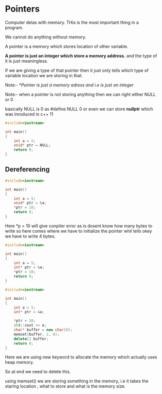 # Pointers

Computer delas with memory. THis is the most important thing in a program.

We cannot do anything without memory.

A pointer is a memory which stores location of other variable.

**A pointer is just an integer which store a memory address.** and the type of it is just meaningless.

If we are giving a type of that pointer then it just only tells which type of variable location we are storing in that.

Note:- \*_Pointer is just a memory adress and i.e is just an integer_

Note:- when a pointer is not storing anything then we can right either NULL or 0

basically NULL is 0 as #define NULL 0 or even we can store **nullptr** which was inroduced in c++ 11

```c++
#include<iostream>

int main()
{
	int a = 5;
	void* ptr = NULL;
	return 0;
}
```

## Dereferencing

```c++
#include<iostream>

int main()
{
	int a = 5;
	void* ptr = &a;
	*ptr = 10;
	return 0;
}
```

Here \*p = 10 will give conpiler error as is dosent know how many bytes to write so here comes where we have to initialize the pointer whil tells okey we have to write 4 bytes.

```c++
#include<iostream>

int main()
{
	int a = 5;
	int* ptr = &a;
	*ptr = 10;
	return 0;
}
```

```c++
#include<iostream>

int main()
{
	int a = 5;
	int* ptr = &a;

	*ptr = 10;
	std::cout << a;
	char* buffer = new char[8];
	memset(buffer, 1, 8);
	delete[] buffer;
	return 0;
}
```

Here we are using new keyword to allocate the memory which actually uses heap memory.

So at end we need to delete this.

using memset() we are storing something in the memory, i.e it takes the staring location , what to store and what is the memory size.
